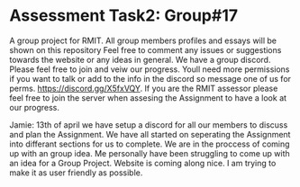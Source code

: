 # Assessment Task2: Group#17
 A group project for RMIT. All group members profiles and essays will be shown on this repository
Feel free to comment any issues or suggestions towards the website or any ideas in general. 
We have a group discord. Please feel free to join and veiw our progress. Youll need more permissions if you want to talk or add to the info in the discord so message one of us for perms. https://discord.gg/X5fxVQY. If you are the RMIT assessor please feel free to join the server when assesing the Assignment to have a look at our progress.  

Jamie: 13th of april
we have setup a discord for all our members to discuss and plan the Assignment. We have all started on seperating the Assignment into differant sections for us to complete. We are in the proccess of coming up with an group idea. Me personally have been struggling to come up with an idea for a Group Project. Website is coming along nice. I am trying to make it as user friendly as possible. 
